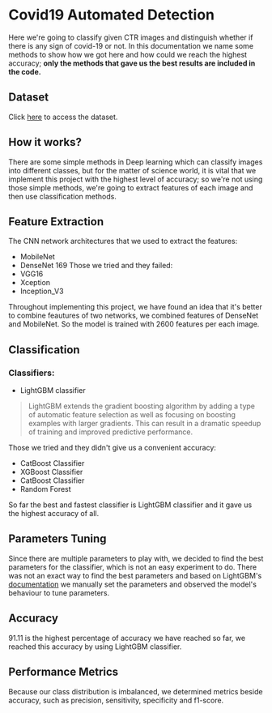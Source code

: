 # Covid19 Automated Detection
Here we're going to classify given CTR images and distinguish whether if there is any sign of covid-19 or not. In this documentation we name some methods to show how we got here and how could we reach the highest accuracy; **only the methods that gave us the best results are included in the code.**

## Dataset
Click [here](https://github.com/muhammedtalo/COVID-19) to access the dataset.
## How it works?
There are some simple methods in Deep learning which can classify images into different classes, but for the matter of science world, it is vital that we implement this project with the highest level of accuracy; so we're not using those simple methods, we're going to extract features of each image and then use classification methods.

## Feature Extraction
The CNN network architectures that we used to extract the features:

* MobileNet
* DenseNet 169
Those we tried and they failed:
* VGG16
* Xception
* Inception_V3


Throughout implementing this project, we have found an idea that it's better to combine feautures of two networks, we combined features of DenseNet and MobileNet. So the model is trained with 2600 features per each image.

## Classification
### Classifiers:
* LightGBM classifier
>LightGBM extends the gradient boosting algorithm by adding a type of automatic feature selection as well as focusing on boosting examples with larger gradients. This can result in a dramatic speedup of training and improved predictive performance.

Those we tried and they didn't give us a convenient accuracy:
* CatBoost Classifier
* XGBoost Classifier
* CatBoost Classifier
* Random Forest

So far the best and fastest classifier is LightGBM classifier and it gave us the highest accuracy of all.

## Parameters Tuning
Since there are multiple parameters to play with, we decided to find the best parameters for the classifier, which is not an easy experiment to do. There was not an exact way to find the best parameters and based on LightGBM's [documentation](https://lightgbm.readthedocs.io/en/latest/Parameters-Tuning.html) we manually set the parameters and observed the model's behaviour to tune parameters.


## Accuracy
91.11 is the highest percentage of accuracy we have reached so far, we reached this accuracy by using LightGBM classifier.

## Performance Metrics
Because our class distribution is imbalanced, we determined metrics beside accuracy, such as precision, sensitivity, specificity and f1-score.

